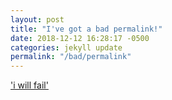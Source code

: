```yaml
---
layout: post
title: "I've got a bad permalink!"
date: 2018-12-12 16:28:17 -0500
categories: jekyll update
permalink: "/bad/permalink"
---
```


['i will fail'](/not-a-page.html)
